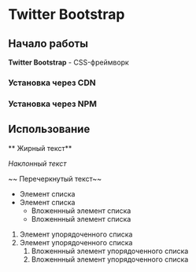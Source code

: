 # Twitter Bootstrap

## Начало работы
**Twitter Bootstrap** - CSS-фреймворк
### Установка через CDN

### Установка через NPM

## Использование

** Жирный текст**

*Наклонный текст*

~~ Перечеркнутый текст~~

* Элемент списка
* Элемент списка
	* Вложеннный элемент списка
	* Вложеннный элемент списка
1. Элемент упорядоченного списка
1. Элемент упорядоченного списка
	1. Вложеннный элемент упорядоченного списка
	1. Вложеннный элемент упорядоченного списка